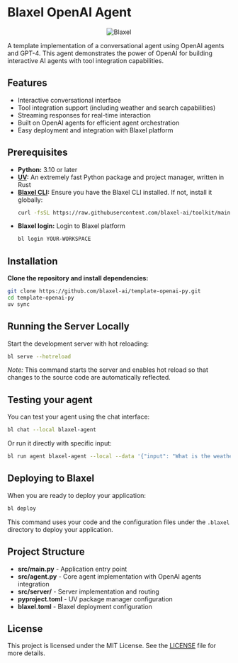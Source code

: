 # Blaxel OpenAI Agent

<p align="center">
  <img src="https://blaxel.ai/logo.png" alt="Blaxel"/>
</p>

A template implementation of a conversational agent using OpenAI agents and GPT-4. This agent demonstrates the power of OpenAI for building interactive AI agents with tool integration capabilities.

## Features

- Interactive conversational interface
- Tool integration support (including weather and search capabilities)
- Streaming responses for real-time interaction
- Built on OpenAI agents for efficient agent orchestration
- Easy deployment and integration with Blaxel platform

## Prerequisites

- **Python:** 3.10 or later
- **[UV](https://github.com/astral-sh/uv):** An extremely fast Python package and project manager, written in Rust
- **[Blaxel CLI](https://docs.blaxel.ai/Get-started):** Ensure you have the Blaxel CLI installed. If not, install it globally:
  ```bash
  curl -fsSL https://raw.githubusercontent.com/blaxel-ai/toolkit/main/install.sh | BINDIR=$HOME/.local/bin sh
  ```
- **Blaxel login:** Login to Blaxel platform
  ```bash
  bl login YOUR-WORKSPACE
  ```

## Installation

**Clone the repository and install dependencies:**

```bash
git clone https://github.com/blaxel-ai/template-openai-py.git
cd template-openai-py
uv sync
```

## Running the Server Locally

Start the development server with hot reloading:

```bash
bl serve --hotreload
```

_Note:_ This command starts the server and enables hot reload so that changes to the source code are automatically reflected.

## Testing your agent

You can test your agent using the chat interface:

```bash
bl chat --local blaxel-agent
```

Or run it directly with specific input:

```bash
bl run agent blaxel-agent --local --data '{"input": "What is the weather in Paris?"}'
```

## Deploying to Blaxel

When you are ready to deploy your application:

```bash
bl deploy
```

This command uses your code and the configuration files under the `.blaxel` directory to deploy your application.

## Project Structure

- **src/main.py** - Application entry point
- **src/agent.py** - Core agent implementation with OpenAI agents integration
- **src/server/** - Server implementation and routing
- **pyproject.toml** - UV package manager configuration
- **blaxel.toml** - Blaxel deployment configuration

## License

This project is licensed under the MIT License. See the [LICENSE](LICENSE) file for more details.
